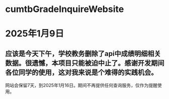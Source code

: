 # cumtbGradeInquireWebsite

# 2025年1月9日

## 应该是今天下午，学校教务删除了api中成绩明细相关数据。很遗憾，本项目只能被迫中止了。感谢开发期间各位同学的使用，这对我来说是个难得的实践机会。

网站会保留7天，到2025年1月16日。期间不再提供任何查询服务，仅作为提醒使用。  
